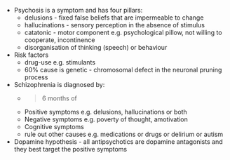 - Psychosis is a symptom and has four pillars:
	- delusions - fixed false beliefs that are impermeable to change
	- hallucinations - sensory perception in the absence of stimulus
	- catatonic - motor component e.g. psychological pillow, not willing to cooperate, incontinence 
	- disorganisation of thinking (speech) or behaviour 
- Risk factors
	- drug-use e.g. stimulants
	- 60% cause is genetic - chromosomal defect in the neuronal pruning process 
- Schizophrenia is diagnosed by:
	- >6 months of
	- Positive symptoms e.g. delusions, hallucinations or both
	- Negative symptoms e.g. poverty of thought, amotivation
	- Cognitive symptoms
	- rule out other causes e.g. medications or drugs or delirium or autism 
- Dopamine hypothesis - all antipsychotics are dopamine antagonists and they best target the positive symptoms 